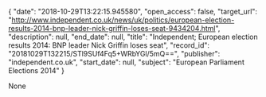 {
  "date": "2018-10-29T13:22:15.945580", 
  "open_access": false, 
  "target_url": "http://www.independent.co.uk/news/uk/politics/european-election-results-2014-bnp-leader-nick-griffin-loses-seat-9434204.html", 
  "description": null, 
  "end_date": null, 
  "title": "Independent;  European election results 2014: BNP leader Nick Griffin loses seat", 
  "record_id": "20181029T132215/STl9SUf4Fq5+WRbYGl/5mQ==", 
  "publisher": "independent.co.uk", 
  "start_date": null, 
  "subject": "European Parliament Elections 2014"
}

None